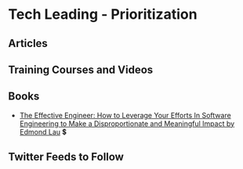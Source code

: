 # Tech Leading - Prioritization

## Articles


## Training Courses and Videos


## Books
- [The Effective Engineer: How to Leverage Your Efforts In Software Engineering to Make a Disproportionate and Meaningful Impact by Edmond Lau](https://www.amazon.com/Effective-Engineer-Engineering-Disproportionate-Meaningful/dp/0996128107) 💲

## Twitter Feeds to Follow



